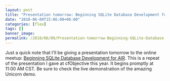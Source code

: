 ```yaml
---
layout: post
title: "Presentation tomorrow: Beginning SQLite Database Development for AIR"
date: "2010-06-09T15:06:00+06:00"
categories: [flex]
tags: []
banner_image: 
permalink: /2010/06/09/Presentation-tomorrow-Beginning-SQLite-Database-Development-for-AIR
---
```


Just a quick note that I'll be giving a presentation tomorrow to the online meetup: <a href="http://www.meetup.com/coldfusionmeetup/calendar/13726129/">Beginning SQLite Database Development for AIR</a>. This is a repeat of the presentation I gave at cfObjective this year. It begins promptly at 11:00 AM CST. Be sure to check the live demonstration of the amazing Unicorn demo.